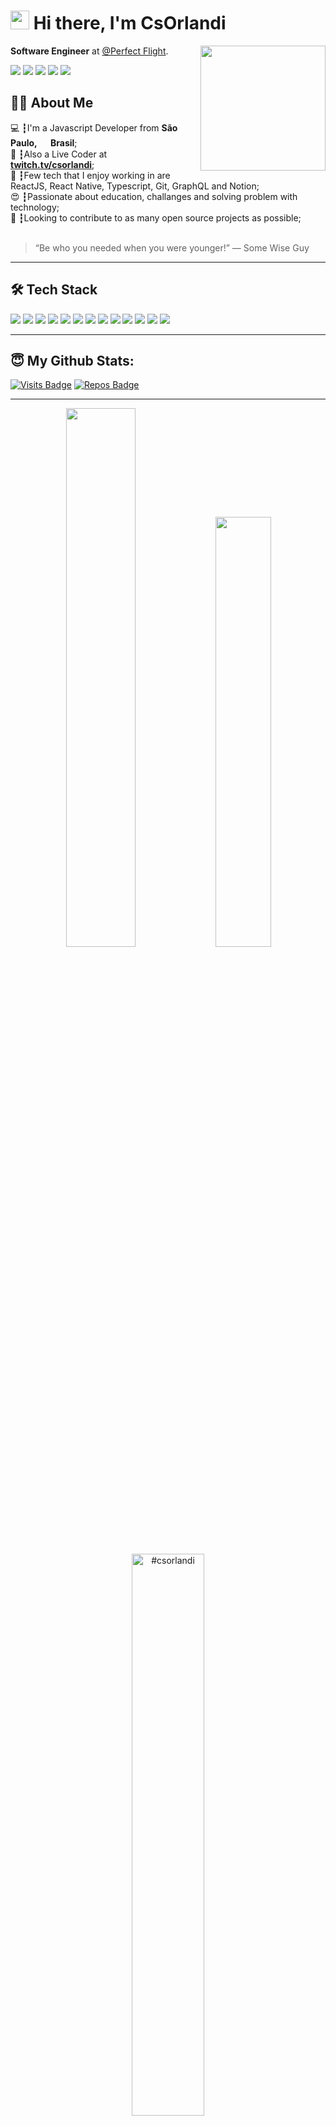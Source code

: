 # <img src="https://emojis.slackmojis.com/emojis/images/1531849430/4246/blob-sunglasses.gif?1531849430" width="30"/> Hi there, I'm CsOrlandi

<img align='right' src='https://media1.tenor.com/images/841aeb9f113999616d097b414c539dfd/tenor.gif?itemid=5368357' width='200'>

**Software Engineer** at [@Perfect Flight](https://perfectflight.com.br).

<a href="https://linkedin.com/in/csorlandi"><img src="https://img.shields.io/badge/linkedin-0077B5.svg?style=for-the-badge&logo=linkedin&logoColor=white"></a>
<a href="https://twitter.com/csorlandi"><img src="https://img.shields.io/badge/twitter-1DA1F2.svg?style=for-the-badge&logo=twitter&logoColor=white"></a>
<a href="https://youtube.com/csorlandi"><img src="https://img.shields.io/badge/youtube%20-%23FF0000.svg?&style=for-the-badge&logo=YouTube&logoColor=white"></a>
<a href="https://instagram.com/cs.orlandi"><img src="https://img.shields.io/badge/instagram-E4405F.svg?style=for-the-badge&logo=instagram&logoColor=white"></a>
<a href="mailto:claudiosorlandi@gmail.com"><img src="https://img.shields.io/badge/Gmail-D14836?style=for-the-badge&logo=gmail&logoColor=white"></a>


## 👨‍💻 About Me
💻 ┇I'm a Javascript Developer from <b>São Paulo, <img src="https://cdn-icons-png.flaticon.com/512/330/330430.png" width="15"/> Brasil</b>;<br />
🎤 ┇Also a Live Coder at <a href="https://twitch.tv/csorlandi"><img src="https://cdn-icons-png.flaticon.com/512/5968/5968819.png" width="15"/> <b>twitch.tv/csorlandi</b></a>;<br />
💾 ┇Few tech that I enjoy working in are ReactJS, React Native, Typescript, Git, GraphQL and Notion;<br />
😍 ┇Passionate about education, challanges and solving problem with technology;<br />
🎯 ┇Looking to contribute to as many open source projects as possible;<br /><br />

> “Be who you needed when you were younger!”
― Some Wise Guy

---

## 🛠 Tech Stack

<p>
  <img src="https://img.shields.io/badge/javascript%20-%23323330.svg?&style=for-the-badge&logo=javascript&logoColor=%23F7DF1E"/>
  <img src="https://img.shields.io/badge/typescript%20-%23007ACC.svg?&style=for-the-badge&logo=typescript&logoColor=white"/>
  <img src="https://img.shields.io/badge/react%20-%2320232a.svg?&style=for-the-badge&logo=react&logoColor=%2361DAFB"/>
  <img src="https://img.shields.io/badge/react_native%20-%2320232a.svg?&style=for-the-badge&logo=react&logoColor=%2361DAFB"/>
  <img src="https://img.shields.io/badge/git%20-%23F05033.svg?&style=for-the-badge&logo=git&logoColor=white"/>
  <img src="https://img.shields.io/badge/github%20-%23121011.svg?&style=for-the-badge&logo=github&logoColor=white"/>
  <img src="https://img.shields.io/badge/node.js%20-%2343853D.svg?&style=for-the-badge&logo=node.js&logoColor=white"/>
  <img src="https://img.shields.io/badge/Docker-2496ED?style=for-the-badge&logo=docker&logoColor=white"/>
  <img src="https://img.shields.io/badge/Firebase-F29D0C?style=for-the-badge&logo=firebase&logoColor=white"/>
  <img src="https://img.shields.io/badge/Redux-593D88?style=for-the-badge&logo=redux&logoColor=white"/>
  <img src="https://img.shields.io/badge/styled--components-DB7093?style=for-the-badge&logo=styled-components&logoColor=white"/>
  <img src="https://img.shields.io/badge/HTML5-E34F26?style=for-the-badge&logo=html5&logoColor=white"/>
  <img src="https://img.shields.io/badge/CSS3-1572B6?style=for-the-badge&logo=css3&logoColor=white"/>
</p>

---

## 😇 My Github Stats:

[![Visits Badge](https://badges.pufler.dev/visits/csorlandi/csorlandi?style=for-the-badge)](https://github.com/csorlandi/csorlandi)
[![Repos Badge](https://badges.pufler.dev/repos/csorlandi?style=for-the-badge)](https://github.com/csorlandi?tab=repositories)

---

<p align="center">
  <img width="47%" src = "https://github-readme-stats.vercel.app/api?username=csorlandi&show_icons=true&theme=algolia&line_height=27">
  <img width="42%" src="https://github-readme-stats.vercel.app/api/top-langs/?username=csorlandi&layout=compact&theme=algolia" />
  <img width="48%" src="https://github-readme-streak-stats.herokuapp.com/?user=csorlandi&theme=algolia" alt="#csorlandi" />
</p>
